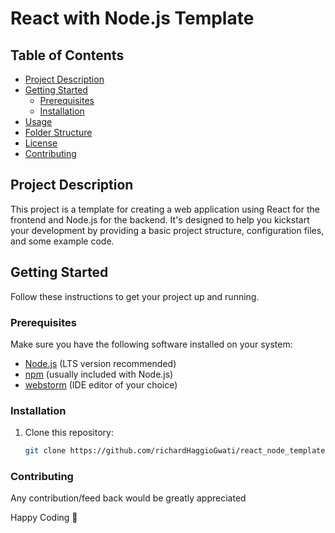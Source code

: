# React with Node.js Template

## Table of Contents

- [Project Description](#project-description)
- [Getting Started](#getting-started)
    - [Prerequisites](#prerequisites)
    - [Installation](#installation)
- [Usage](#usage)
- [Folder Structure](#folder-structure)
- [License](#license)
- [Contributing](#contributing)

## Project Description

This project is a template for creating a web application using React for the frontend and Node.js for the backend. It's designed to help you kickstart your development by providing a basic project structure, configuration files, and some example code.

## Getting Started

Follow these instructions to get your project up and running.

### Prerequisites

Make sure you have the following software installed on your system:

- [Node.js](https://nodejs.org/) (LTS version recommended)
- [npm](https://www.npmjs.com/) (usually included with Node.js)
- [webstorm](https://www.jetbrains.com/webstorm/) (IDE editor of your choice)

### Installation

1. Clone this repository:

   ```bash
   git clone https://github.com/richardHaggioGwati/react_node_template

### Contributing

Any contribution/feed back would be greatly appreciated

Happy Coding 🚀

